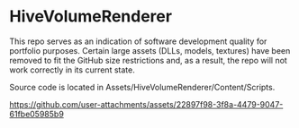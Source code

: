 # HiveVolumeRenderer

This repo serves as an indication of software development quality for portfolio purposes. Certain large assets (DLLs, models, textures) have been removed to fit the GitHub size restrictions and, as a result, the repo will not work correctly in its current state.

Source code is located in Assets/HiveVolumeRenderer/Content/Scripts.

https://github.com/user-attachments/assets/22897f98-3f8a-4479-9047-61fbe05985b9
